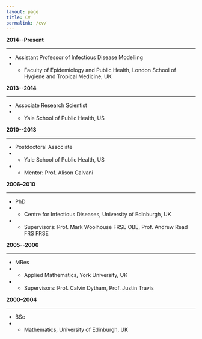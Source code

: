 ```yaml
---
layout: page
title: CV
permalink: /cv/
---
```


<div markdown="1" class="cv">

**2014--Present** 

******

- Assistant Professor of Infectious Disease Modelling
- - Faculty of Epidemiology and Public Health, London School of Hygiene and Tropical Medicine, UK


**2013--2014**

******	
- Associate Research Scientist
- - Yale School of Public Health, US


**2010--2013**

******	
- Postdoctoral Associate
- - Yale School of Public Health, US
- - Mentor: Prof. Alison Galvani


**2006–2010**

******	
- PhD
- - Centre for Infectious Diseases, University of Edinburgh, UK
- - Supervisors: Prof. Mark Woolhouse FRSE OBE, Prof. Andrew Read FRS FRSE


**2005--2006**

******	
- MRes
- - Applied Mathematics, York University, UK
- - Supervisors: Prof. Calvin Dytham, Prof. Justin Travis


**2000–2004**

******	
- BSc
- - Mathematics, University of Edinburgh, UK

</div>
